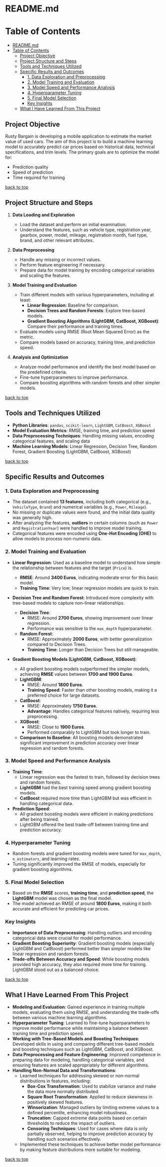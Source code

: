 # README.md

# Table of Contents


- [README.md](#readmemd)
- [Table of Contents](#table-of-contents)
  - [Project Objective](#project-objective)
  - [Project Structure and Steps](#project-structure-and-steps)
  - [Tools and Techniques Utilized](#tools-and-techniques-utilized)
  - [Specific Results and Outcomes](#specific-results-and-outcomes)
    - [1. Data Exploration and Preprocessing](#1-data-exploration-and-preprocessing)
    - [2. Model Training and Evaluation](#2-model-training-and-evaluation)
    - [3. Model Speed and Performance Analysis](#3-model-speed-and-performance-analysis)
    - [4. Hyperparameter Tuning](#4-hyperparameter-tuning)
    - [5. Final Model Selection](#5-final-model-selection)
    - [Key Insights](#key-insights)
  - [What I Have Learned From This Project](#what-i-have-learned-from-this-project)


## Project Objective 
Rusty Bargain is developing a mobile application to estimate the market value of used cars. The aim of this project is to build a machine learning model to accurately predict car prices based on historical data, technical specifications, and trim levels. The primary goals are to optimize the model for:
- Prediction quality
- Speed of prediction
- Time required for training

[back to top](#table-of-contents)

## Project Structure and Steps
1. **Data Loading and Exploration**
   - Load the dataset and perform an initial examination.
   - Understand the features, such as vehicle type, registration year, gearbox, power, model, mileage, registration month, fuel type, brand, and other relevant attributes.
   
2. **Data Preprocessing**
   - Handle any missing or incorrect values.
   - Perform feature engineering if necessary.
   - Prepare data for model training by encoding categorical variables and scaling the features.

3. **Model Training and Evaluation**
   - Train different models with various hyperparameters, including at least:
     - **Linear Regression**: Baseline for comparison.
     - **Decision Trees and Random Forests**: Explore tree-based models.
     - **Gradient Boosting Algorithms (LightGBM, CatBoost, XGBoost)**: Compare their performance and training times.
   - Evaluate models using RMSE (Root Mean Squared Error) as the metric.
   - Compare models based on accuracy, training time, and prediction speed.

4. **Analysis and Optimization**
   - Analyze model performance and identify the best model based on the predefined criteria.
   - Fine-tune hyperparameters to improve performance.
   - Compare boosting algorithms with random forests and other simpler models.

[back to top](#table-of-contents)

## Tools and Techniques Utilized
- **Python Libraries**: `pandas`, `scikit-learn`, `LightGBM`, `CatBoost`, `XGBoost`
- **Model Evaluation Metrics**: RMSE, training time, and prediction speed
- **Data Preprocessing Techniques**: Handling missing values, encoding categorical features, and scaling data
- **Machine Learning Models**: Linear Regression, Decision Tree, Random Forest, Gradient Boosting (LightGBM, CatBoost, XGBoost)

[back to top](#table-of-contents)

## Specific Results and Outcomes

### 1. Data Exploration and Preprocessing
- The dataset contained **13 features**, including both categorical (e.g., `VehicleType`, `Brand`) and numerical variables (e.g., `Power`, `Mileage`).
- No missing or duplicate values were found, and the initial data quality was generally high.
- After analyzing the features, **outliers** in certain columns (such as `Power` and `RegistrationYear`) were handled to improve model training.
- Categorical features were encoded using **One-Hot Encoding (OHE)** to allow models to process non-numeric data.

### 2. Model Training and Evaluation
- **Linear Regression**: Used as a baseline model to understand how simple the relationship between features and the target (`Price`) is.
  - **RMSE**: Around **3400 Euros**, indicating moderate error for this basic model.
  - **Training Time**: Very low; linear regression models are quick to train.
  
- **Decision Tree and Random Forest**: Introduced more complexity with tree-based models to capture non-linear relationships.
  - **Decision Tree**:
    - RMSE: Around **2700 Euros**, showing improvement over linear regression.
    - Performance was sensitive to the `max_depth` hyperparameter.
  - **Random Forest**:
    - RMSE: Approximately **2000 Euros**, with better generalization compared to Decision Trees.
    - **Training Time**: Longer than Decision Trees but still manageable.

- **Gradient Boosting Models (LightGBM, CatBoost, XGBoost)**:
  - All gradient boosting models outperformed the simpler models, achieving **RMSE** values between **1700 and 1900 Euros**.
  - **LightGBM**:
    - RMSE: Around **1800 Euros**.
    - **Training Speed**: Faster than other boosting models, making it a preferred choice for large datasets.
  - **CatBoost**:
    - RMSE: Approximately **1750 Euros**.
    - **Advantage**: Handles categorical features natively, requiring less preprocessing.
  - **XGBoost**:
    - RMSE: Close to **1900 Euros**.
    - Performed comparably to LightGBM but took longer to train.
  - **Comparison to Baseline**: All boosting models demonstrated significant improvement in prediction accuracy over linear regression and random forests.

### 3. Model Speed and Performance Analysis
- **Training Time**: 
  - Linear regression was the fastest to train, followed by decision trees and random forests.
  - **LightGBM** had the best training speed among gradient boosting models.
  - **CatBoost** required more time than LightGBM but was efficient in handling categorical data.
- **Prediction Speed**: 
  - All gradient boosting models were efficient in making predictions after being trained.
  - LightGBM offered the best trade-off between training time and prediction accuracy.

### 4. Hyperparameter Tuning
- Random forests and gradient boosting models were tuned for `max_depth`, `n_estimators`, and learning rates.
- Tuning significantly improved the RMSE of models, especially for gradient boosting algorithms.

### 5. Final Model Selection
- Based on the **RMSE** scores, **training time**, and **prediction speed**, the **LightGBM** model was chosen as the final model.
- The model achieved an RMSE of around **1800 Euros**, making it both accurate and efficient for predicting car prices.

### Key Insights
- **Importance of Data Preprocessing**: Handling outliers and encoding categorical data were crucial for model performance.
- **Gradient Boosting Superiority**: Gradient boosting models (especially LightGBM and CatBoost) performed better than simpler models like linear regression and random forests.
- **Trade-offs Between Accuracy and Speed**: While boosting models provided high accuracy, they also required more time for training. LightGBM stood out as a balanced choice.

[back to top](#table-of-contents)

## What I Have Learned From This Project 

- **Modeling and Evaluation**: Gained experience in training multiple models, evaluating them using RMSE, and understanding the trade-offs between various machine learning algorithms.
- **Hyperparameter Tuning**: Learned to fine-tune hyperparameters to improve model performance while maintaining a balance between training time and prediction speed.
- **Working with Tree-Based Models and Boosting Techniques**: Developed skills in using and comparing different tree-based models and boosting techniques such as LightGBM, CatBoost, and XGBoost.
- **Data Preprocessing and Feature Engineering**: Improved competence in preparing data for modeling, handling categorical variables, and ensuring features are scaled appropriately for different algorithms.
- **Handling Non-Normal Data and Transformations**:
  - Learned techniques for addressing skewed or non-normal distributions in features, including:
    - **Box-Cox Transformation**: Used to stabilize variance and make the data more normally distributed.
    - **Square Root Transformation**: Applied to reduce skewness in positively skewed features.
    - **Winsorization**: Managed outliers by limiting extreme values to a defined percentile, enhancing model robustness.
    - **Truncation**: Capped extreme data points based on certain thresholds to reduce the impact of outliers.
    - **Censoring Techniques**: Used for cases where data is only partially observed, helping to improve prediction accuracy by handling such scenarios effectively.
  - Implemented these techniques to achieve better model performance by making feature distributions more suitable for modeling.

[back to top](#table-of-contents)
